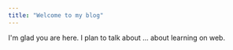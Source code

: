 ```yaml
---
title: "Welcome to my blog"
---
```


I'm glad you are here. I plan to talk about ...
about learning on web.
